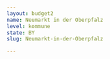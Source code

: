 ```yaml
---
layout: budget2
name: Neumarkt in der Oberpfalz
level: kommune
state: BY
slug: Neumarkt-in-der-Oberpfalz

---
```



